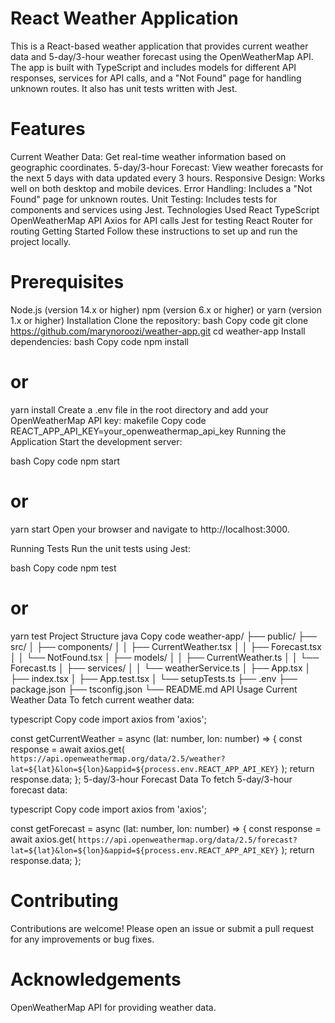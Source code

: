 # React Weather Application

This is a React-based weather application that provides current weather data and 5-day/3-hour weather forecast using the OpenWeatherMap API. The app is built with TypeScript and includes models for different API responses, services for API calls, and a "Not Found" page for handling unknown routes. It also has unit tests written with Jest.

# Features

Current Weather Data: Get real-time weather information based on geographic coordinates.
5-day/3-hour Forecast: View weather forecasts for the next 5 days with data updated every 3 hours.
Responsive Design: Works well on both desktop and mobile devices.
Error Handling: Includes a "Not Found" page for unknown routes.
Unit Testing: Includes tests for components and services using Jest.
Technologies Used
React
TypeScript
OpenWeatherMap API
Axios for API calls
Jest for testing
React Router for routing
Getting Started
Follow these instructions to set up and run the project locally.

# Prerequisites
Node.js (version 14.x or higher)
npm (version 6.x or higher) or yarn (version 1.x or higher)
Installation
Clone the repository:
bash
Copy code
git clone https://github.com/marynoroozi/weather-app.git
cd weather-app
Install dependencies:
bash
Copy code
npm install
# or
yarn install
Create a .env file in the root directory and add your OpenWeatherMap API key:
makefile
Copy code
REACT_APP_API_KEY=your_openweathermap_api_key
Running the Application
Start the development server:

bash
Copy code
npm start
# or
yarn start
Open your browser and navigate to http://localhost:3000.

Running Tests
Run the unit tests using Jest:

bash
Copy code
npm test
# or
yarn test
Project Structure
java
Copy code
weather-app/
├── public/
├── src/
│   ├── components/
│   │   ├── CurrentWeather.tsx
│   │   ├── Forecast.tsx
│   │   └── NotFound.tsx
│   ├── models/
│   │   ├── CurrentWeather.ts
│   │   └── Forecast.ts
│   ├── services/
│   │   └── weatherService.ts
│   ├── App.tsx
│   ├── index.tsx
│   ├── App.test.tsx
│   └── setupTests.ts
├── .env
├── package.json
├── tsconfig.json
└── README.md
API Usage
Current Weather Data
To fetch current weather data:

typescript
Copy code
import axios from 'axios';

const getCurrentWeather = async (lat: number, lon: number) => {
  const response = await axios.get(
    `https://api.openweathermap.org/data/2.5/weather?lat=${lat}&lon=${lon}&appid=${process.env.REACT_APP_API_KEY}`
  );
  return response.data;
};
5-day/3-hour Forecast Data
To fetch 5-day/3-hour forecast data:

typescript
Copy code
import axios from 'axios';

const getForecast = async (lat: number, lon: number) => {
  const response = await axios.get(
    `https://api.openweathermap.org/data/2.5/forecast?lat=${lat}&lon=${lon}&appid=${process.env.REACT_APP_API_KEY}`
  );
  return response.data;
};

# Contributing
Contributions are welcome! Please open an issue or submit a pull request for any improvements or bug fixes.


# Acknowledgements
OpenWeatherMap API for providing weather data.
